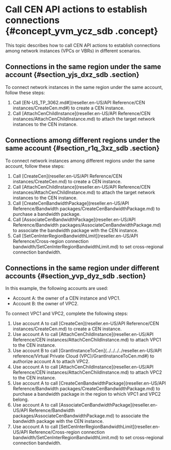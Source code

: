 # Call CEN API actions to establish connections {#concept_yvm_ycz_sdb .concept}

This topic describes how to call CEN API actions to establish connections among network instances \(VPCs or VBRs\) in different scenarios.

## Connections in the same region under the same account {#section_yjs_dxz_sdb .section}

To connect network instances in the same region under the same account, follow these steps:

1.  Call [EN-US\_TP\_3062.md\#](reseller.en-US/API Reference/CEN instances/CreateCen.md#) to create a CEN instance.
2.  Call [AttachCenChildInstance](reseller.en-US/API Reference/CEN instances/AttachCenChildInstance.md) to attach the target network instances to the CEN instance.

## Connections among different regions under the same account {#section_r1q_3xz_sdb .section}

To connect network instances among different regions under the same account, follow these steps:

1.  Call [CreateCen](reseller.en-US/API Reference/CEN instances/CreateCen.md) to create a CEN instance.
2.  Call [AttachCenChildInstance](reseller.en-US/API Reference/CEN instances/AttachCenChildInstance.md) to attach the target network instances to the CEN instance.
3.  Call [CreateCenBandwidthPackage](reseller.en-US/API Reference/Bandwidth packages/CreateCenBandwidthPackage.md) to purchase a bandwidth package.
4.  Call [AssociateCenBandwidthPackage](reseller.en-US/API Reference/Bandwidth packages/AssociateCenBandwidthPackage.md) to associate the bandwidth package with the CEN instance.
5.  Call [SetCenInterRegionBandwidthLimit](reseller.en-US/API Reference/Cross-region connection bandwidth/SetCenInterRegionBandwidthLimit.md) to set cross-regional connection bandwidth.

## Connections in the same region under different accounts {#section_yvp_dyz_sdb .section}

In this example, the following accounts are used:

-   Account A: the owner of a CEN instance and VPC1.
-   Account B: the owner of VPC2.

To connect VPC1 and VPC2, complete the following steps:

1.  Use account A to call [CreateCen](reseller.en-US/API Reference/CEN instances/CreateCen.md) to create a CEN instance.
2.  Use account A to call [AttachCenChildInstance](reseller.en-US/API Reference/CEN instances/AttachCenChildInstance.md) to attach VPC1 to the CEN instance.
3.  Use account B to call [GrantInstanceToCen](../../../../reseller.en-US/API reference/Virtual Private Cloud (VPC)/GrantInstanceToCen.md#) to authorize account A to attach VPC2.
4.  Use account A to call [AttachCenChildInstance](reseller.en-US/API Reference/CEN instances/AttachCenChildInstance.md) to attach VPC2 to the CEN instance.
5.  Use account A to call [CreateCenBandwidthPackage](reseller.en-US/API Reference/Bandwidth packages/CreateCenBandwidthPackage.md) to purchase a bandwidth package in the region to which VPC1 and VPC2 belong.
6.  Use account A to call [AssociateCenBandwidthPackage](reseller.en-US/API Reference/Bandwidth packages/AssociateCenBandwidthPackage.md) to associate the bandwidth package with the CEN instance.
7.  Use account A to call [SetCenInterRegionBandwidthLimit](reseller.en-US/API Reference/Cross-region connection bandwidth/SetCenInterRegionBandwidthLimit.md) to set cross-regional connection bandwidth.

